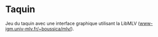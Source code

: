 # Taquin
Jeu du taquin avec une interface graphique utilisant la LibMLV (www-igm.univ-mlv.fr/~boussica/mlv/).